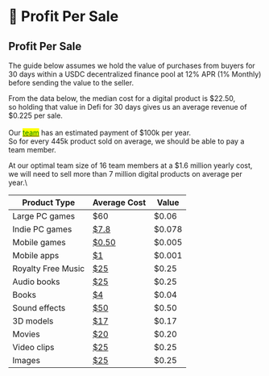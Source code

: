 # 💸 Profit Per Sale

## Profit Per Sale

The guide below assumes we hold the value of purchases from buyers for 30 days within a USDC decentralized finance pool at 12% APR (1% Monthly) before sending the value to the seller.

From the data below, the median cost for a digital product is $22.50, \
so holding that value in Defi for 30 days gives us an average revenue of $0.225 per sale.\
\
Our [<mark style="color:green;">team</mark>](development-costs.md) has an estimated payment of $100k per year.\
So for every 445k product sold on average, we should be able to pay a team member.

At our optimal team size of 16 team members at a $1.6 million yearly cost, \
we will need to sell more than 7 million digital products on average per year.\


| Product Type       | Average Cost                                                                                                                                                                                                                                        | Value  |
| ------------------ | --------------------------------------------------------------------------------------------------------------------------------------------------------------------------------------------------------------------------------------------------- | ------ |
| Large PC games     | $60                                                                                                                                                                                                                                                 | $0.06  |
| Indie PC games     | [$7.8](https://vginsights.com/insights/article/video-game-insights-2021-market-report)                                                                                                                                                              | $0.078 |
| Mobile games       | [$0.50](https://www.statista.com/statistics/267346/average-apple-app-store-price-app/#:\~:text=The%20average%20price%20of%20apps,the%20most%20popular%20smartphone%20features.)                                                                     | $0.005 |
| Mobile apps        | [$1](https://www.statista.com/statistics/267346/average-apple-app-store-price-app/#:\~:text=The%20average%20price%20of%20apps,the%20most%20popular%20smartphone%20features.)                                                                        | $0.001 |
| Royalty Free Music | [$25](https://www.partnersinrhyme.com/blog/articles/how-much-does-royalty-free-music-cost/#:\~:text=%2424.95%20to%20%2449.95%20for%20a,for%20a%20short%20music%20loop.\&text=There%20still%20seems%20to%20be,board%20for%20royalty%20free%20music.) | $0.25  |
| Audio books        | [$25](https://ebookfriendly.com/audiobooks-price-comparison-ebooks-print-books/#:\~:text=The%20usual%20price%20of%20an,are%20usually%20priced%20below%20%2420.)                                                                                     | $0.25  |
| Books              | [$4](https://www.millcitypress.net/author-learning-hub/ebook/how-to-price-your-ebook/#:\~:text=In%20fact%2C%20the%20most%20commonly,more%20money%20selling%20fewer%20books.)                                                                        | $0.04  |
| Sound effects      | [$50](https://forums.tigsource.com/index.php?topic=55759.0#:\~:text=As%20far%20as%20sound%20effects,%2410%20%2D%20%2420%20per%20sound%20effect.)                                                                                                    | $0.50  |
| 3D models          | [$17](https://albn.medium.com/sketchfabs-business-as-an-animal-matrix-fa5b5598aba7)                                                                                                                                                                 | $0.17  |
| Movies             | [$20](https://www.slashfilm.com/719493/why-streaming-movies-is-more-expensive-than-buying-the-blu-ray-or-dvd/)                                                                                                                                      | $0.20  |
| Video clips        | [$25](https://www.footagesecrets.com/buyers-guide/buy-cheap-stock-footage/#cheap-stock-footage-comparison-table)                                                                                                                                    | $0.25  |
| Images             | [$25](https://www.steves-digicams.com/knowledge-center/how-tos/buying-selling/how-much-should-you-charge-for-stock-photography.html#:\~:text=This%20type%20of%20stock%20photos,is%20not%20purchasing%20the%20license.)                              | $0.25  |
